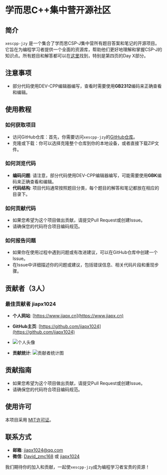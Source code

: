 # 学而思C++集中营开源社区

## 简介
`xescpp-jzy` 是一个集合了学而思CSP-J集中营所有题目答案和笔记的开源项目。它旨在为编程学习者提供一个全面的资源库，帮助他们更好地理解和掌握CSP-J的知识点。所有题目和解答都可以在[这里](https://code.xueersi.com/codeUp/entry)找到，特别是第四页的Day X部分。

## 注意事项
- 部分代码使用DEV-CPP编辑器编写，查看时需要使用**GB2312**编码来正确查看和编辑。

## 使用教程

### 如何获取项目
- 访问GitHub仓库：首先，你需要访问`xescpp-jzy`的[GitHub仓库](https://github.com/yaoyangyaha/xescpp-jzy)。
- 克隆或下载：你可以选择克隆整个仓库到你的本地设备，或者直接下载ZIP文件。

### 如何浏览代码
- **编码问题**: 请注意，部分代码使用DEV-CPP编辑器编写，可能需要使用**GBK**编码来正确查看和编辑。
- **代码结构**: 项目代码通常按照题目分类，每个题目的解答和笔记都放在相应的目录下。

### 如何贡献代码
- 如果您希望为这个项目做出贡献，请提交Pull Request或创建Issue。
- 请确保您的代码符合项目编码规范。

### 如何报告问题
- 如果你在使用过程中遇到问题或有改进建议，可以在GitHub仓库中创建一个Issue。
- 在Issue中详细描述你的问题或建议，包括错误信息、相关代码片段和重现步骤。

## 贡献者（3人）

### 最佳贡献者 jiapx1024
- **个人网站**: [https://www.jiapx.cn](https://www.jiapx.cn)
- **GitHub主页**: [https://github.com/jiapx1024](https://github.com/jiapx1024)
- ![个人头像](https://avatars.githubusercontent.com/u/123739736?s=400&u=c821a67fd24e4ad8ed52244ff99ec981d0342974&v=4)

- **贡献统计**: ![贡献者统计图](https://contrib.rocks/image?repo=yaoyangyaha/xescpp-jzy)



## 贡献指南
- 如果您希望为这个项目做出贡献，请提交Pull Request或创建Issue。
- 请确保您的代码符合项目编码规范。

## 使用许可
本项目采用 [MIT许可证](LICENSE)。

## 联系方式
- **邮箱**: [jiapx1024@qq.com](mailto:jiapx1024@qq.com)
- **微信**: [David_zmc168](weixin://profile/David_zmc168) 或 [jiapx1024](weixin://profile/jiapx1024)

我们期待你的加入和贡献，一起使`xescpp-jzy`成为编程学习者宝贵的资源！
